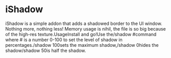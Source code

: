 # iShadow

iShadow is a simple addon that adds a shadowed border to the UI window. Nothing more, nothing less! Memory usage is nihil, the file is so big because of the high-res texture.UsageInstall and go!Use the/shadow #command where # is a number 0-100 to set the level of shadow in percentages./shadow 100sets the maximum shadow,/shadow 0hides the shadow/shadow 50is half the shadow.
